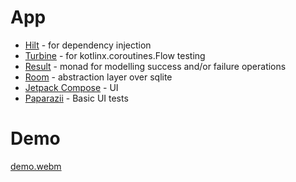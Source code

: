 # App 

* [Hilt](https://dagger.dev/hilt/) - for dependency injection
* [Turbine](https://github.com/cashapp/turbine) - for kotlinx.coroutines.Flow testing
* [Result](https://github.com/michaelbull/kotlin-result) - monad for modelling success and/or failure operations
* [Room](https://developer.android.com/jetpack/androidx/releases/room) - abstraction layer over sqlite
* [Jetpack Compose](https://developer.android.com/develop/ui/compose) - UI
* [Paparazii](https://github.com/cashapp/paparazzi) - Basic UI tests

# Demo
 [demo.webm](https://github.com/adriankremski/koleo/assets/281360/8b6c0b6a-67fa-40aa-a4a4-17bfd51c876a)
